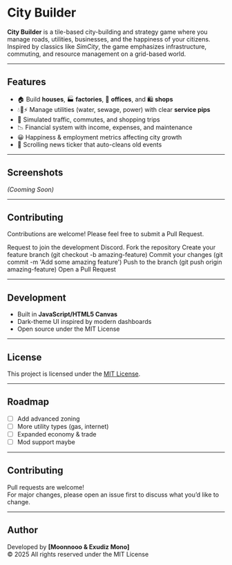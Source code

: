 # City Builder

**City Builder** is a tile-based city-building and strategy game where you manage roads, utilities, businesses, and the happiness of your citizens.  
Inspired by classics like *SimCity*, the game emphasizes infrastructure, commuting, and resource management on a grid-based world.

---

## Features
- 🏠 Build **houses**, 🏭 **factories**, 🏢 **offices**, and 🛍️ **shops**
- 💧🚽⚡ Manage utilities (water, sewage, power) with clear **service pips**
- 🚦 Simulated traffic, commutes, and shopping trips
- 📉 Financial system with income, expenses, and maintenance
- 😀 Happiness & employment metrics affecting city growth
- 📰 Scrolling news ticker that auto-cleans old events

---

## Screenshots
*(Cooming Soon)*

---

## Contributing
Contributions are welcome! Please feel free to submit a Pull Request.

Request to join the development Discord.
Fork the repository
Create your feature branch (git checkout -b amazing-feature)
Commit your changes (git commit -m 'Add some amazing feature')
Push to the branch (git push origin amazing-feature)
Open a Pull Request

---

## Development
- Built in **JavaScript/HTML5 Canvas**
- Dark-theme UI inspired by modern dashboards
- Open source under the MIT License

---

## License
This project is licensed under the [MIT License](LICENSE).

---

## Roadmap
- [ ] Add advanced zoning
- [ ] More utility types (gas, internet)
- [ ] Expanded economy & trade
- [ ] Mod support maybe

---

## Contributing
Pull requests are welcome!  
For major changes, please open an issue first to discuss what you’d like to change.

---

## Author
Developed by **[Moonnooo & Exudiz Mono]**  
© 2025 All rights reserved under the MIT License

